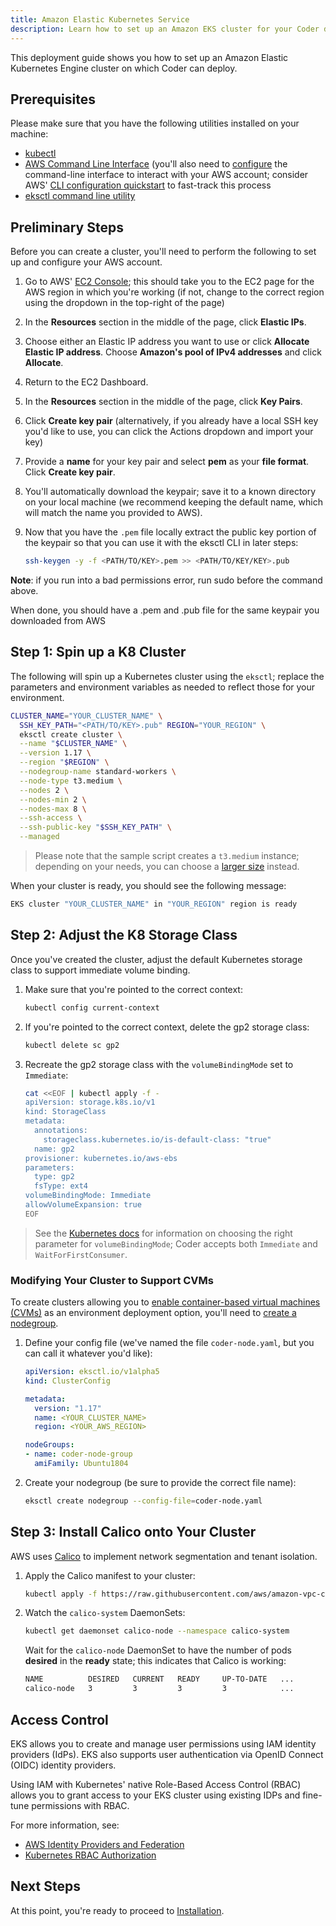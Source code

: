 ```yaml
---
title: Amazon Elastic Kubernetes Service
description: Learn how to set up an Amazon EKS cluster for your Coder deployment.
---
```


This deployment guide shows you how to set up an Amazon Elastic Kubernetes
Engine cluster on which Coder can deploy.

## Prerequisites

Please make sure that you have the following utilities installed on your
machine:

- [kubectl](https://kubernetes.io/docs/tasks/tools/install-kubectl/)
- [AWS Command Line
  Interface](https://docs.aws.amazon.com/cli/latest/userguide/install-cliv2.html)
  (you'll also need to
  [configure](https://docs.aws.amazon.com/cli/latest/userguide/cli-chap-configure.html)
  the command-line interface to interact with your AWS account; consider AWS'
  [CLI configuration
  quickstart](https://docs.aws.amazon.com/cli/latest/userguide/cli-configure-quickstart.html)
  to fast-track this process
- [eksctl command line
  utility](https://docs.aws.amazon.com/eks/latest/userguide/eksctl.html)

## Preliminary Steps

Before you can create a cluster, you'll need to perform the following to set up
and configure your AWS account.

1. Go to AWS' [EC2 Console](https://console.aws.amazon.com/ec2/); this should
   take you to the EC2 page for the AWS region in which you're working (if not,
   change to the correct region using the dropdown in the top-right of the page)
2. In the **Resources** section in the middle of the page, click **Elastic
   IPs**.
3. Choose either an Elastic IP address you want to use or click **Allocate
   Elastic IP address**. Choose **Amazon's pool of IPv4 addresses** and click
   **Allocate**.
4. Return to the EC2 Dashboard.
5. In the **Resources** section in the middle of the page, click **Key Pairs**.
6. Click **Create key pair** (alternatively, if you already have a local SSH key
   you'd like to use, you can click the Actions dropdown and import your key)
7. Provide a **name** for your key pair and select **pem** as your **file
   format**. Click **Create key pair**.
8. You'll automatically download the keypair; save it to a known directory on
   your local machine (we recommend keeping the default name, which will match
   the name you provided to AWS).
9. Now that you have the `.pem` file locally extract the public key portion of
   the keypair so that you can use it with the eksctl CLI in later steps:

   ```sh
   ssh-keygen -y -f <PATH/TO/KEY>.pem >> <PATH/TO/KEY/KEY>.pub
   ```

  **Note**: if you run into a bad permissions error, run sudo before the command
  above.
  
  When done, you should have a .pem and .pub file for the same keypair you
  downloaded from AWS

## Step 1: Spin up a K8 Cluster

The following will spin up a Kubernetes cluster using the `eksctl`; replace the
parameters and environment variables as needed to reflect those for your
environment.

```bash
CLUSTER_NAME="YOUR_CLUSTER_NAME" \
  SSH_KEY_PATH="<PATH/TO/KEY>.pub" REGION="YOUR_REGION" \
  eksctl create cluster \
  --name "$CLUSTER_NAME" \
  --version 1.17 \
  --region "$REGION" \
  --nodegroup-name standard-workers \
  --node-type t3.medium \
  --nodes 2 \
  --nodes-min 2 \
  --nodes-max 8 \
  --ssh-access \
  --ssh-public-key "$SSH_KEY_PATH" \
  --managed
```

> Please note that the sample script creates a `t3.medium` instance; depending
on your needs, you can choose a [larger
size](https://aws.amazon.com/ec2/instance-types/t3/) instead.

When your cluster is ready, you should see the following message:

```bash
EKS cluster "YOUR_CLUSTER_NAME" in "YOUR_REGION" region is ready
```

## Step 2: Adjust the K8 Storage Class

Once you've created the cluster, adjust the default Kubernetes storage class to
support immediate volume binding.

1. Make sure that you're pointed to the correct context:

   ```bash
   kubectl config current-context
   ```

2. If you're pointed to the correct context, delete the gp2 storage class:

   ```bash
   kubectl delete sc gp2
   ```

3. Recreate the gp2 storage class with the `volumeBindingMode` set to
   `Immediate`:

   ```bash
   cat <<EOF | kubectl apply -f -
   apiVersion: storage.k8s.io/v1
   kind: StorageClass
   metadata:
     annotations:
       storageclass.kubernetes.io/is-default-class: "true"
     name: gp2
   provisioner: kubernetes.io/aws-ebs
   parameters:
     type: gp2
     fsType: ext4
   volumeBindingMode: Immediate
   allowVolumeExpansion: true
   EOF
   ```

> See the [Kubernetes
> docs](https://kubernetes.io/docs/concepts/storage/storage-classes/#volume-binding-mode)
> for information on choosing the right parameter for `volumeBindingMode`; Coder
> accepts both `Immediate` and `WaitForFirstConsumer`.

### Modifying Your Cluster to Support CVMs

To create clusters allowing you to [enable container-based virtual machines
(CVMs)](../../admin/environment-management/cvms.md) as an environment deployment
option, you'll need to [create a
nodegroup](https://eksctl.io/usage/managing-nodegroups/#creating-a-nodegroup-from-a-config-file).

1. Define your config file (we've named the file `coder-node.yaml`, but you can
   call it whatever you'd like):

    ```yaml
    apiVersion: eksctl.io/v1alpha5
    kind: ClusterConfig

    metadata: 
      version: "1.17"
      name: <YOUR_CLUSTER_NAME>
      region: <YOUR_AWS_REGION>

    nodeGroups:
    - name: coder-node-group
      amiFamily: Ubuntu1804
    ```

2. Create your nodegroup (be sure to provide the correct file name):

    ```bash
    eksctl create nodegroup --config-file=coder-node.yaml
    ```

## Step 3: Install Calico onto Your Cluster

AWS uses
[Calico](https://docs.amazonaws.cn/en_us/eks/latest/userguide/calico.html) to
implement network segmentation and tenant isolation.

1. Apply the Calico manifest to your cluster:

   ```bash
   kubectl apply -f https://raw.githubusercontent.com/aws/amazon-vpc-cni-k8s/v1.7.9/config/v1.7/calico.yaml
   ```

1. Watch the `calico-system` DaemonSets:

   ```bash
   kubectl get daemonset calico-node --namespace calico-system 
   ```

   Wait for the `calico-node` DaemonSet to have the number of pods **desired**
   in the **ready** state; this indicates that Calico is working:

   ```bash
   NAME          DESIRED   CURRENT   READY     UP-TO-DATE   ...
   calico-node   3         3         3         3            ...
   ```

## Access Control

EKS allows you to create and manage user permissions using IAM identity
providers (IdPs). EKS also supports user authentication via OpenID Connect
(OIDC) identity providers.

Using IAM with Kubernetes' native Role-Based Access Control (RBAC) allows you to
grant access to your EKS cluster using existing IDPs and fine-tune permissions
with RBAC.

For more information, see:

- [AWS Identity Providers and Federation](https://docs.aws.amazon.com/IAM/latest/UserGuide/id_roles_providers.html)
- [Kubernetes RBAC Authorization](https://kubernetes.io/docs/reference/access-authn-authz/rbac/)

## Next Steps

At this point, you're ready to proceed to [Installation](../installation.md).
